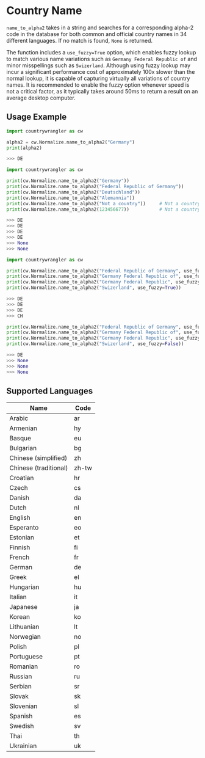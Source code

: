 # Country Name

`name_to_alpha2` takes in a string and searches for a corresponding alpha-2 code in the database for both common and official country names in 34 different languages. If no match is found, `None` is returned.

The function includes a `use_fuzzy=True` option, which enables fuzzy lookup to match various name variations such as `Germany Federal Republic of` and minor misspellings such as `Swizerland`. Although using fuzzy lookup may incur a significant performance cost of approximately 100x slower than the normal lookup, it is capable of capturing virtually all variations of country names. It is recommended to enable the fuzzy option whenever speed is not a critical factor, as it typically takes around 50ms to return a result on an average desktop computer.

## Usage Example


``` py title="Basic Usage", linenums="1", hl_lines="3"
import countrywrangler as cw

alpha2 = cw.Normalize.name_to_alpha2("Germany")
print(alpha2)

>>> DE

```


``` py title="Different Inputs", linenums="1"
import countrywrangler as cw

print(cw.Normalize.name_to_alpha2("Germany"))
print(cw.Normalize.name_to_alpha2("Federal Republic of Germany"))
print(cw.Normalize.name_to_alpha2("Deutschland"))
print(cw.Normalize.name_to_alpha2("Alemannia"))
print(cw.Normalize.name_to_alpha2("Not a country"))     # Not a country name!
print(cw.Normalize.name_to_alpha2(123456677))           # Not a country name!

>>> DE
>>> DE
>>> DE
>>> DE
>>> None
>>> None
```

``` py title="Fuzzy Lookup", linenums="1"
import countrywrangler as cw

print(cw.Normalize.name_to_alpha2("Federal Republic of Germany", use_fuzzy=True))
print(cw.Normalize.name_to_alpha2("Germany Federal Republic of", use_fuzzy=True))
print(cw.Normalize.name_to_alpha2("Germany Federal Republic", use_fuzzy=True))
print(cw.Normalize.name_to_alpha2("Swizerland", use_fuzzy=True))

>>> DE
>>> DE
>>> DE
>>> CH

print(cw.Normalize.name_to_alpha2("Federal Republic of Germany", use_fuzzy=False))
print(cw.Normalize.name_to_alpha2("Germany Federal Republic of", use_fuzzy=False))
print(cw.Normalize.name_to_alpha2("Germany Federal Republic", use_fuzzy=False))
print(cw.Normalize.name_to_alpha2("Swizerland", use_fuzzy=False))

>>> DE
>>> None
>>> None
>>> None

```



## Supported Languages

| Name                  | Code                          |
| -----------           | ------------------------------------ |
| Arabic                | ar    |
| Armenian              | hy    |
| Basque                | eu    |
| Bulgarian             | bg    |
| Chinese (simplified)  | zh    |
| Chinese (traditional) | zh-tw    |
| Croatian              | hr    |
| Czech                 | cs    |
| Danish                | da    |
| Dutch                 | nl    |
| English               | en    |
| Esperanto             | eo    |
| Estonian              | et    |
| Finnish               | fi    |
| French                | fr    |
| German                | de    |
| Greek                 | el    |
| Hungarian             | hu    |
| Italian               | it    |
| Japanese              | ja    |
| Korean                | ko    |
| Lithuanian            | lt    |
| Norwegian             | no    |
| Polish                | pl    |
| Portuguese            | pt    |
| Romanian              | ro    |
| Russian               | ru    |
| Serbian               | sr    |
| Slovak                | sk    |
| Slovenian             | sl    |
| Spanish               | es    |
| Swedish               | sv    |
| Thai                  | th    |
| Ukrainian             | uk    |

